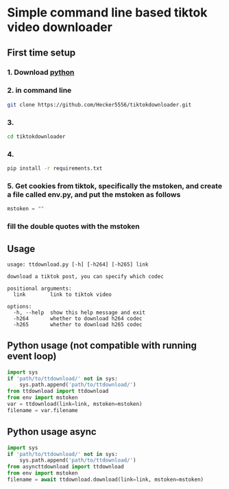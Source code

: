 # Simple command line based tiktok video downloader
## First time setup
### 1. Download [python](https://python.org)
### 2. in command line 
```bash
git clone https://github.com/Hecker5556/tiktokdownloader.git
```
### 3. 
```bash
cd tiktokdownloader
```
### 4. 
```bash
pip install -r requirements.txt
```
### 5. Get cookies from tiktok, specifically the mstoken, and create a file called env.py, and put the mstoken as follows
```python
mstoken = ""
```
### fill the double quotes with the mstoken
## Usage
```
usage: ttdownload.py [-h] [-h264] [-h265] link

download a tiktok post, you can specify which codec

positional arguments:
  link        link to tiktok video

options:
  -h, --help  show this help message and exit
  -h264       whether to download h264 codec
  -h265       whether to download h265 codec
```
## Python usage (not compatible with running event loop)
```python
import sys
if 'path/to/ttdownload/' not in sys:
    sys.path.append('path/to/ttdownload/')
from ttdownload import ttdownload
from env import mstoken
var = ttdownload(link=link, mstoken=mstoken)
filename = var.filename
```
## Python usage async
```python
import sys
if 'path/to/ttdownload/' not in sys:
    sys.path.append('path/to/ttdownload/')
from asyncttdownload import ttdownload
from env import mstoken
filename = await ttdownload.download(link=link, mstoken=mstoken)
```
